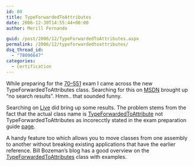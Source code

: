 ```yaml
---
id: 80
title: TypeForwardedToAttributes
date: 2006-12-30T14:55:44+00:00
author: Merill Fernando

guid: /post/2006/12/TypeForwardedToAttributes.aspx
permalink: /2006/12/typeforwardedtoattributes/
dsq_thread_id:
  - "78096647"
categories:
  - Certification
---
```

<p>While preparing for the <a href="http://www.microsoft.com/learning/exams/70-551.mspx">70&ndash;551</a> exam I came across the new TypeForwardedToAttributes class. Searching for this on <a href="http://search.msdn.microsoft.com/search/default.aspx?__VIEWSTATE=&amp;query=typeforwardedtoattributes&amp;siteid=0&amp;tab=0">MSDN</a> brought up &ldquo;no search results&rdquo;. Hmm.. that sounded funny.</p>
<p>Searching on <a href="http://live.com/">Live</a>&nbsp;did bring up some results. The problem stems from the fact that the actual class name is <a href="http://msdn2.microsoft.com/en-us/library/system.runtime.compilerservices.typeforwardedtoattribute.aspx">TypeForwardedToAttribute</a> not TypeForwardedToAttributes as incorecctly stated in the exam preparation guide <a href="http://www.microsoft.com/learning/exams/70-551.mspx">page</a>.</p>
<p>A handy feature too which allows you to move classes from one assembly to another without breaking existing applications that have the earlier reference. Bill Bozeman&rsquo;s blog has a good overview on the <a href="http://www.bozemanblog.com/PermaLink,guid,2e6d7675-eb43-438f-8b93-9155ca1712fa.aspx">TypeForwardedToAttributes</a> class with examples.</p>